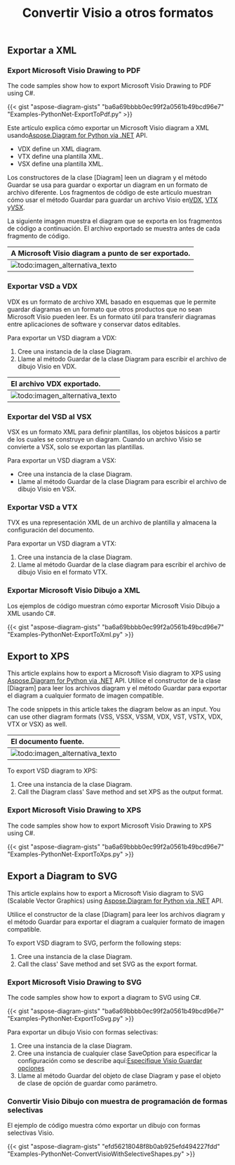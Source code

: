 ﻿---
title:  Convertir Visio a otros formatos
linktitle:  Convertir Visio a otros formatos
type: docs
weight: 40
url: /es/python-net/convert-visio-to-other-files/
description: This topic show you how to Aspose.Diagram allows to convert Visio to SVG,XPS,XML,XAML formats. Convert VSD, VSS, VDW, VST, VSDX, VSSX, VSTX, VSDM, VSTM,VSSM to SVG,XPS,XML,XAML with a few lines of code.
---
## **Exportar a XML**
### **Export Microsoft Visio Drawing to PDF**
The code samples show how to export Microsoft Visio Drawing to PDF using C#.

{{< gist "aspose-diagram-gists" "ba6a69bbbb0ec99f2a0561b49bcd96e7" "Examples-PythonNet-ExportToPdf.py" >}}

 Este artículo explica cómo exportar un Microsoft Visio diagram a XML usando[Aspose.Diagram for Python via .NET](https://products.aspose.com/diagram/python-net/) API.

- VDX define un XML diagram.
- VTX define una plantilla XML.
- VSX define una plantilla XML.

 Los constructores de la clase [Diagram] leen un diagram y el método Guardar se usa para guardar o exportar un diagram en un formato de archivo diferente. Los fragmentos de código de este artículo muestran cómo usar el método Guardar para guardar un archivo Visio en[VDX](https://docs.aspose.com/diagram/python-net/save-visio-document/), [VTX](https://docs.aspose.com/diagram/python-net/save-visio-document/) y[VSX](https://docs.aspose.com/diagram/python-net/save-visio-document/).

La siguiente imagen muestra el diagram que se exporta en los fragmentos de código a continuación. El archivo exportado se muestra antes de cada fragmento de código.

|**A Microsoft Visio diagram a punto de ser exportado.**|
|:- |
|![todo:imagen_alternativa_texto](how-to-convert-a-visio-diagram_3.png)|

### **Exportar VSD a VDX**
VDX es un formato de archivo XML basado en esquemas que le permite guardar diagramas en un formato que otros productos que no sean Microsoft Visio pueden leer. Es un formato útil para transferir diagramas entre aplicaciones de software y conservar datos editables.

Para exportar un VSD diagram a VDX:

1. Cree una instancia de la clase Diagram.
1. Llame al método Guardar de la clase Diagram para escribir el archivo de dibujo Visio en VDX.

|**El archivo VDX exportado.**|
|:- |
|![todo:imagen_alternativa_texto](how-to-convert-a-visio-diagram_4.png)|

### **Exportar del VSD al VSX**
VSX es un formato XML para definir plantillas, los objetos básicos a partir de los cuales se construye un diagram. Cuando un archivo Visio se convierte a VSX, solo se exportan las plantillas.

Para exportar un VSD diagram a VSX:

- Cree una instancia de la clase Diagram.
- Llame al método Guardar de la clase Diagram para escribir el archivo de dibujo Visio en VSX.
### **Exportar VSD a VTX**
TVX es una representación XML de un archivo de plantilla y almacena la configuración del documento.

Para exportar un VSD diagram a VTX:

1. Cree una instancia de la clase Diagram.
1. Llame al método Guardar de la clase diagram para escribir el archivo de dibujo Visio en el formato VTX.
### **Exportar Microsoft Visio Dibujo a XML**
Los ejemplos de código muestran cómo exportar Microsoft Visio Dibujo a XML usando C#.

{{< gist "aspose-diagram-gists" "ba6a69bbbb0ec99f2a0561b49bcd96e7" "Examples-PythonNet-ExportToXml.py" >}}

## **Export to XPS**
This article explains how to export a Microsoft Visio diagram to XPS using [Aspose.Diagram for Python via .NET](https://products.aspose.com/diagram/python-net/) API.
Utilice el constructor de la clase [Diagram] para leer los archivos diagram y el método Guardar para exportar el diagram a cualquier formato de imagen compatible.

The code snippets in this article takes the diagram below as an input. You can use other diagram formats (VSS, VSSX, VSSM, VDX, VST, VSTX, VDX, VTX or VSX) as well.

|**El documento fuente.**|
|:- |
|![todo:imagen_alternativa_texto](how-to-convert-a-visio-diagram_5.png)|


To export VSD diagram to XPS:

1. Cree una instancia de la clase Diagram.
1. Call the Diagram class' Save method and set XPS as the output format.
### **Export Microsoft Visio Drawing to XPS**
The code samples show how to export Microsoft Visio Drawing to XPS using C#.

{{< gist "aspose-diagram-gists" "ba6a69bbbb0ec99f2a0561b49bcd96e7" "Examples-PythonNet-ExportToXps.py" >}}

## **Export a Diagram to SVG**
This article explains how to export a Microsoft Visio diagram to SVG (Scalable Vector Graphics) using [Aspose.Diagram for Python via .NET](https://products.aspose.com/diagram/python-net/) API.

Utilice el constructor de la clase [Diagram] para leer los archivos diagram y el método Guardar para exportar el diagram a cualquier formato de imagen compatible.

To export VSD diagram to SVG, perform the following steps:

1. Cree una instancia de la clase Diagram.
1. Call the class' Save method and set SVG as the export format.
### **Export Microsoft Visio Drawing to SVG**
The code samples show how to export a diagram to SVG using C#.

{{< gist "aspose-diagram-gists" "ba6a69bbbb0ec99f2a0561b49bcd96e7" "Examples-PythonNet-ExportToSvg.py" >}}

Para exportar un dibujo Visio con formas selectivas:

1. Cree una instancia de la clase Diagram.
1. Cree una instancia de cualquier clase SaveOption para especificar la configuración como se describe aquí:[Especifique Visio Guardar opciones](https://docs.aspose.com/diagram/python-net/save-visio-document/#specifying-visio-save-options)
1. Llame al método Guardar del objeto de clase Diagram y pase el objeto de clase de opción de guardar como parámetro.
### **Convertir Visio Dibujo con muestra de programación de formas selectivas**
El ejemplo de código muestra cómo exportar un dibujo con formas selectivas Visio.

{{< gist "aspose-diagram-gists" "efd56218048f8b0ab925efd494227fdd" "Examples-PythonNet-ConvertVisioWithSelectiveShapes.py" >}}